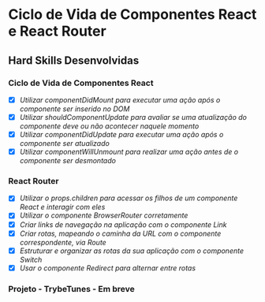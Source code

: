 # Ciclo de Vida de Componentes React e React Router

## Hard Skills Desenvolvidas

### Ciclo de Vida de Componentes React

- [X] _Utilizar componentDidMount para executar uma ação após o componente ser inserido no DOM_
- [X] _Utilizar shouldComponentUpdate para avaliar se uma atualização do componente deve ou não acontecer naquele momento_
- [X] _Utilizar componentDidUpdate para executar uma ação após o componente ser atualizado_
- [X] _Utilizar componentWillUnmount para realizar uma ação antes de o componente ser desmontado_

### React Router

- [X] _Utilizar o props.children para acessar os filhos de um componente React e interagir com eles_
- [X] _Utilizar o componente BrowserRouter corretamente_
- [X] _Criar links de navegação na aplicação com o componente Link_
- [X] _Criar rotas, mapeando o caminha da URL com o componente correspondente, via Route_
- [X] _Estruturar e organizar as rotas da sua aplicação com o componente Switch_
- [X] _Usar o componente Redirect para alternar entre rotas_

### Projeto - TrybeTunes - Em breve
